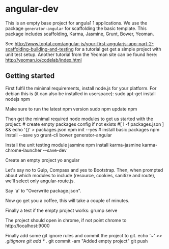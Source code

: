 # angular-dev

This is an empty base project for angula1 1 applications. We use 
the package `generator-angular` for scaffolding the basic template. 
This package includes scaffolding, Karma, Jasmine, Grunt, Bower, Yeoman.

See http://www.toptal.com/angular-js/your-first-angularjs-app-part-2-scaffolding-building-and-testing
for a tutorial get get a simple project with unit test setup. Another tutorial 
from the Yeoman site can be found here: http://yeoman.io/codelab/index.html

## Getting started
First fulfil the minimal requirements, install node.js for your platform. For
debian this is (it can also be installed in userspace):
    sudo apt-get install nodejs npm

Make sure to run the latest npm version
    sudo npm update npm

Then get the minimal required node modules to get us started with the project:
    # create empty packages config if not exists
    #[ ! -f packages.json ] && echo '{}' > packages.json 
    npm init --yes
    # install basic packages
    npm install --save yo grunt-cli bower generator-angular

Install the unit testing module jasmine
    npm install karma-jasmine karma-chrome-launcher --save-dev
    
Create an empty project
    yo angular

Let's say no to Gulp, Compass and yes to Bootstrap. Then, when prompted about which modules to include (resource, cookies, sanitize and route), we'll select only angular-route.js.

Say 'a' to "Overwrite package.json".

Now go get you a coffee, this will take a couple of minutes.

Finally a test if the empty project works:
   grump serve

The project should open in chrome, if not point chrome to http://localhost:9000

Finally add some git ignore rules and commit the project to git.
   echo '*~' >> .gitignore
   git add * .*
   git commit -am "Added empty project"
   git push
